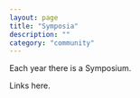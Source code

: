 ```yaml
---
layout: page
title: "Symposia"
description: ""
category: "community"
---
```


Each year there is a Symposium.

Links here.


